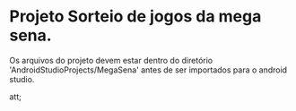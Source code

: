 # Projeto Sorteio de jogos da mega sena.

Os arquivos do projeto devem estar dentro do diretório 'AndroidStudioProjects/MegaSena' antes de ser importados para o android studio.

att;
 
